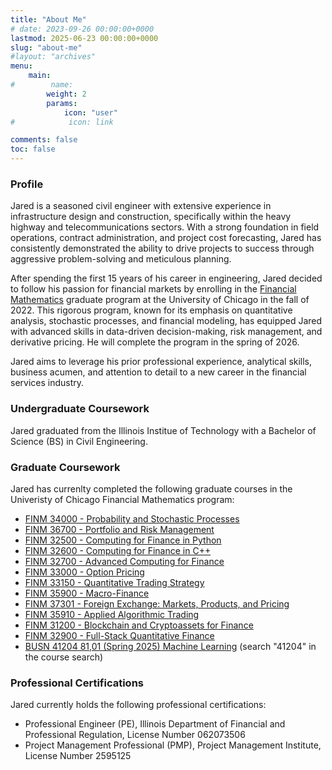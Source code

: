 ```yaml
---
title: "About Me"
# date: 2023-09-26 00:00:00+0000
lastmod: 2025-06-23 00:00:00+0000
slug: "about-me"
#layout: "archives"
menu:
    main:
#        name: 
        weight: 2
        params:
            icon: "user"
#            icon: link

comments: false
toc: false
---
```


### Profile

Jared is a seasoned civil engineer with extensive experience in infrastructure design and construction, specifically within the heavy highway and telecommunications sectors. With a strong foundation in field operations, contract administration, and project cost forecasting, Jared has consistently demonstrated the ability to drive projects to success through aggressive problem-solving and meticulous planning.

After spending the first 15 years of his career in engineering, Jared decided to follow his passion for financial markets by enrolling in the [Financial Mathematics](https://finmath.uchicago.edu/) graduate program at the University of Chicago in the fall of 2022. This rigorous program, known for its emphasis on quantitative analysis, stochastic processes, and financial modeling, has equipped Jared with advanced skills in data-driven decision-making, risk management, and derivative pricing. He will complete the program in the spring of 2026.

Jared aims to leverage his prior professional experience, analytical skills, business acumen, and attention to detail to a new career in the financial services industry.

### Undergraduate Coursework

Jared graduated from the Illinois Institue of Technology with a Bachelor of Science (BS) in Civil Engineering.

### Graduate Coursework

Jared has currenlty completed the following graduate courses in the Univeristy of Chicago Financial Mathematics program:

* [FINM 34000 - Probability and Stochastic Processes](https://finmath.uchicago.edu/curriculum/required-courses/finm-34000/)
* [FINM 36700 - Portfolio and Risk Management](https://finmath.uchicago.edu/curriculum/required-courses/finm-36700/)
* [FINM 32500 - Computing for Finance in Python](https://finmath.uchicago.edu/curriculum/required-courses/finm-32500/)
* [FINM 32600 - Computing for Finance in C++](https://finmath.uchicago.edu/curriculum/degree-concentrations/financial-computing/finm-32600/)
* [FINM 32700 - Advanced Computing for Finance](https://finmath.uchicago.edu/curriculum/degree-concentrations/financial-computing/finm-32700/)
* [FINM 33000 - Option Pricing](https://finmath.uchicago.edu/curriculum/required-courses/finm-33000-mathematical-foundations-of-option-pricing/)
* [FINM 33150 - Quantitative Trading Strategy](https://finmath.uchicago.edu/curriculum/degree-concentrations/trading/finm-33150/)
* [FINM 35900 - Macro-Finance](https://finmath.uchicago.edu/curriculum/degree-concentrations/trading/finm-35900/)
* [FINM 37301 - Foreign Exchange: Markets, Products, and Pricing](https://finmath.uchicago.edu/curriculum/degree-concentrations/rates-and-credit/finm-37301/)
* [FINM 35910 - Applied Algorithmic Trading](https://finmath.uchicago.edu/curriculum/degree-concentrations/trading/finm-35910/)
* [FINM 31200 - Blockchain and Cryptoassets for Finance](https://finmath.uchicago.edu/curriculum/degree-concentrations/rates-and-credit/finm-31200/)
* [FINM 32900 - Full-Stack Quantitative Finance](https://finmath.uchicago.edu/curriculum/degree-concentrations/financial-computing/finm-32900/)
* [BUSN 41204 81,01 (Spring 2025) Machine Learning](https://apps.chicagobooth.edu/PublicApps/CourseSearch/CourseSearchFilter) (search "41204" in the course search)

### Professional Certifications

Jared currently holds the following professional certifications:

* Professional Engineer (PE), Illinois Department of Financial and Professional Regulation, License Number 062073506
* Project Management Professional (PMP), Project Management Institute, License Number 2595125

